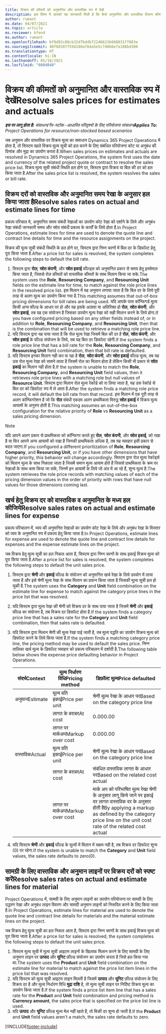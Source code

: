 ```yaml
---
title: विक्रय की कीमतों को अनुमानित और वास्तविक रुप में देखें
description: इस विषय में आपको यह जानकारी मिली है कि कैसे अनुमानित और वास्तविक विक्रय कीमतों को सही तरीके से लिया जाता है.
author: rumant
ms.date: 04/07/2021
ms.topic: article
ms.reviewer: kfend
ms.author: rumant
ms.openlocfilehash: bf0d92c08cb32d7bddb72246623b608831ff883e
ms.sourcegitcommit: 40f68387f594180af64a5e5c748b6efa188bd300
ms.translationtype: HT
ms.contentlocale: hi-IN
ms.lasthandoff: 05/10/2021
ms.locfileid: "6004848"
---
```

# <a name="resolve-sales-prices-for-estimates-and-actuals"></a><span data-ttu-id="48db8-103">विक्रय की कीमतों को अनुमानित और वास्तविक रुप में देखें</span><span class="sxs-lookup"><span data-stu-id="48db8-103">Resolve sales prices for estimates and actuals</span></span>

<span data-ttu-id="48db8-104">_**इस पर लागू होता है:** संसाधन/गैर-स्टॉक -आधारित परिदृश्यों के लिए परियोजना संचालन_</span><span class="sxs-lookup"><span data-stu-id="48db8-104">_**Applies To:** Project Operations for resource/non-stocked based scenarios_</span></span>

<span data-ttu-id="48db8-105">जब अनुमान और वास्तविक पर विक्रय मूल्य का समाधान Dynamics 365 Project Operations में होता है, तो सिस्टम पहले विक्रय मूल्य सूची को हल करने के लिए संबंधित परियोजना कोट या अनुबंध की दिनांक और मुद्रा का उपयोग करता है.</span><span class="sxs-lookup"><span data-stu-id="48db8-105">When sales prices on estimates and actuals are resolved in Dynamics 365 Project Operations, the system first uses the date and currency of the related project quote or contract to resolve the sales price list.</span></span> <span data-ttu-id="48db8-106">विक्रय मूल्य सूची संबंधी स्थिति हल होने पर, सिस्टम द्वारा विक्रय या बिल की दर को हल किया जाता है.</span><span class="sxs-lookup"><span data-stu-id="48db8-106">After the sales price list is resolved, the system resolves the sales or bill rate.</span></span>

## <a name="resolve-sales-rates-on-actual-and-estimate-lines-for-time"></a><span data-ttu-id="48db8-107">विक्रय दरों को वास्तविक और अनुमानित समय रेखा के अनुसार हल किया जाता है</span><span class="sxs-lookup"><span data-stu-id="48db8-107">Resolve sales rates on actual and estimate lines for time</span></span>

<span data-ttu-id="48db8-108">प्रकल्प परिचाल मे, अनुमानित समय संबंधी रेखाओं का उपयोग कोट रेखा को दर्शाने के लिये और अनुबंध रेखा संबंधी जानकारी समय और स्रोत संबंधी प्रकल्प के कार्यों के लिये होता है.</span><span class="sxs-lookup"><span data-stu-id="48db8-108">In Project Operations, estimate lines for time are used to denote the quote line and contract line details for time and the resource assignments on the project.</span></span>

<span data-ttu-id="48db8-109">विक्रय की मूल्य सूची संबंधी स्थिति के हल होने पर, सिस्टम द्वारा निम्न चरणों में बिल दर के डिफॉल्ट हेतु पूरा किया जाता है.</span><span class="sxs-lookup"><span data-stu-id="48db8-109">After a price list for sales is resolved, the system completes the following steps to default the bill rate.</span></span>

1. <span data-ttu-id="48db8-110">सिस्टम द्वारा **रोल**, **स्रोत कंपनी**, और **स्रोत इकाई** फील्ड्स को अनुमानित प्रकार से समय हेतु इस्तेमाल किया जाता है, जिससे रोल कीमतों को वास्तविक कीमतों के साथ मिलान किया जा सके.</span><span class="sxs-lookup"><span data-stu-id="48db8-110">The system uses the **Role**, **Resourcing Company**, and **Resourcing Unit** fields on the estimate line for time, to match against the role price lines in the resolved price list.</span></span> <span data-ttu-id="48db8-111">इस मिलान में यह अनुमान लगाया जाता है कि बिल दर के लिये पूरी तरह से अलग मूल्य का उपयोग किया गया है.</span><span class="sxs-lookup"><span data-stu-id="48db8-111">This matching assumes that out-of-box pricing dimensions for bill rates are being used.</span></span> <span data-ttu-id="48db8-112">यदि आपके पास कॉन्फिगर्ड मूल्य किसी अन्य फील्ड के आधार पर हो और यह इसके अलावा या अतिरिक्त हो **रोल**, **स्रोत कंपनी**, और **स्रोत इकाई**, तब यह एक संयोजन है जिसका उपयोग मूल्य रेखा को सही मिलान करने के लिये होगा.</span><span class="sxs-lookup"><span data-stu-id="48db8-112">If you have configured pricing based on any other fields instead of, or in addition to **Role**, **Resourcing Company**, and **Resourcing Unit**, then that is the combination that will be used to retrieve a matching role price line.</span></span>
2. <span data-ttu-id="48db8-113">यदि सिस्टम द्वारा यह पाया जाता है कि रोल मूल्य रेखा जिसमें बिल की दर है **रोल**, **स्रोत कंपनी**, और **स्रोत इकाई** के फील्ड संयोजन के लिये, तब यह बिल दर डिफॉल्ट रहेगी.</span><span class="sxs-lookup"><span data-stu-id="48db8-113">If the system finds a role price line that has a bill rate for the **Role**, **Resourcing Company**, and **Resourcing Unit** field combination, then that bill rate is defaulted.</span></span>
3. <span data-ttu-id="48db8-114">यदि सिस्टम इनका मिलान नही कर पा रहा है **रोल**, **स्रोत कंपनी**, और **स्रोत इकाई** फील्ड मूल्य, तब यह उस रोल मूल्य रेखा को सामने लाता है जिसमें रोल का मिलान होता है लेकिन किसी भी प्रकार से **स्रोत इकाई** का मिलान नही होता है.</span><span class="sxs-lookup"><span data-stu-id="48db8-114">If the system is unable to match the **Role**, **Resourcing Company**, and **Resourcing Unit** field values, then it retrieves role price lines with a matching role but null values of **Resource Unit**.</span></span> <span data-ttu-id="48db8-115">सिस्टम द्वारा मिलान रोल मूल्य रेकॉर्ड को पा लिया जाता है, यह उस रेकॉर्ड से बिल दर को डिफॉल्ट रुप में ले आता है.</span><span class="sxs-lookup"><span data-stu-id="48db8-115">After the system finds a matching role price record, it will default the bill rate from that record.</span></span> <span data-ttu-id="48db8-116">इस मिलान में एक पूरी तरह से अलग कॉन्फिगरेशन है जो कि **रोल** संबंधी एकदम अलग प्राथमिकता विरुद्ध **स्रोत इकाई** में विक्रय मूल्य आयामों के अनुरुप होती है.</span><span class="sxs-lookup"><span data-stu-id="48db8-116">This matching assumes an out-of-the-box configuration for the relative priority of **Role** vs **Resourcing Unit** as a sales pricing dimension.</span></span>

> [!NOTE]
> <span data-ttu-id="48db8-117">यदि आपने अलग प्रकार से प्राथमिकता को कॉन्फिगर करते हुए **रोल**, **स्रोत कंपनी**, और **स्रोत इकाई**, को रखा है या फिर आपने अन्य आयामों को रखा है जिनकी प्राथमिकता अधिक है, तब यह व्यवहार इसी प्रकार से बदल जाएगा.</span><span class="sxs-lookup"><span data-stu-id="48db8-117">If you configured a different prioritization of **Role**, **Resourcing Company**, and **Resourcing Unit**, or if you have other dimensions that have higher priority, this behavior will change accordingly.</span></span> <span data-ttu-id="48db8-118">सिस्टम द्वारा रोल मूल्य रेकॉर्ड्स को मिलान मूल्य के साथ निकाला जाता है जिसमें समान मूल्य आयाम होते हैं जिससे प्राथमिकता के क्रम पर रेखाओं के साथ काम किया जा सकें, जिनमें इन आयामों के लिये जो अंत में आ रहे हैं, शून्य मूल्य है.</span><span class="sxs-lookup"><span data-stu-id="48db8-118">The system retrieves the role price records with matching values of each of the pricing dimension values in the order of priority with rows that have null values for those dimensions coming last.</span></span>

## <a name="resolve-sales-rates-on-actual-and-estimate-lines-for-expense"></a><span data-ttu-id="48db8-119">खर्च हेतु विक्रय दर को वास्तविक व अनुमानित के मध्य हल कीजिये</span><span class="sxs-lookup"><span data-stu-id="48db8-119">Resolve sales rates on actual and estimate lines for expense</span></span>

<span data-ttu-id="48db8-120">प्रकल्प परिचालन में, व्यय की अनुमानित रेखाओं का उपयोग कोट रेखा के लिये और अनुबंध रेखा के विस्तार को व्यय के अनुमानित रुप में प्रकल्प हेतु किया जाता है.</span><span class="sxs-lookup"><span data-stu-id="48db8-120">In Project Operations, estimate lines for expense are used to denote the quote line and contract line details for expenses and the expense estimate lines on the project.</span></span>

<span data-ttu-id="48db8-121">जब विक्रय हेतु मूल्य सूची का हल निकल आता है, सिस्टम द्वारा निम्न चरणों के साथ इकाई विक्रय मूल्य को पूरा किया जाता है.</span><span class="sxs-lookup"><span data-stu-id="48db8-121">After a price list for sales is resolved, the system completes the following steps to default the unit sales price.</span></span>

1. <span data-ttu-id="48db8-122">सिस्टम द्वारा **श्रेणी** और **इकाई** फील्ड के संयोजन को अनुमानित खर्च रेखा के लिये उपयोग में लाया जाता है और इसे श्रेणी मूल्य रेखा के साथ मिलान का प्रयत्न किया जाता है जिसकी मूल्य सूची हल हो चुकी है.</span><span class="sxs-lookup"><span data-stu-id="48db8-122">The system uses the **Category** and **Unit** field combination on the estimate line for expense to match against the category price lines in the price list that was resolved.</span></span>
2. <span data-ttu-id="48db8-123">यदि सिस्टम द्वारा मूल्य रेखा की श्रेणी को विक्रय दर के साथ पाया जाता है जिसमें **श्रेणी** और **इकाई** फील्ड का संयोजन है, तब विक्रय दर डिफॉल्ट होता है.</span><span class="sxs-lookup"><span data-stu-id="48db8-123">If the system finds a category price line that has a sales rate for the **Category** and **Unit** field combination, then that sales rate is defaulted.</span></span>
3. <span data-ttu-id="48db8-124">यदि सिस्टम द्वारा मिलान श्रेणी की मूल्य रेखा पाई जाती है, तब मूल्य पद्धति का उपयोग विक्रय मूल्य को डिफॉल्ट करने के लिये किया जाता है.</span><span class="sxs-lookup"><span data-stu-id="48db8-124">If the system finds a matching category price line, the pricing method may be used to default the sales price.</span></span> <span data-ttu-id="48db8-125">निम्न तालिका खर्च मूल्य के डिफॉल्ट व्यवहार को प्रकल्प परिचालन में दर्शाती है.</span><span class="sxs-lookup"><span data-stu-id="48db8-125">The following table below shows the expense price defaulting behavior in Project Operations.</span></span>

    | <span data-ttu-id="48db8-126">संदर्भ</span><span class="sxs-lookup"><span data-stu-id="48db8-126">Context</span></span> | <span data-ttu-id="48db8-127">मूल्य निर्धारण विधि</span><span class="sxs-lookup"><span data-stu-id="48db8-127">Pricing method</span></span> | <span data-ttu-id="48db8-128">डिफ़ॉल्ट मूल्य</span><span class="sxs-lookup"><span data-stu-id="48db8-128">Price defaulted</span></span> |
    | --- | --- | --- |
    | <span data-ttu-id="48db8-129">अनुमान</span><span class="sxs-lookup"><span data-stu-id="48db8-129">Estimate</span></span> | <span data-ttu-id="48db8-130">मूल्य प्रति इकाई</span><span class="sxs-lookup"><span data-stu-id="48db8-130">Price per unit</span></span> | <span data-ttu-id="48db8-131">श्रेणी मूल्य रेखा के आधार पर</span><span class="sxs-lookup"><span data-stu-id="48db8-131">Based on the category price line</span></span> |
    | &nbsp; | <span data-ttu-id="48db8-132">लागत के बराबर</span><span class="sxs-lookup"><span data-stu-id="48db8-132">At cost</span></span> | <span data-ttu-id="48db8-133">0.00</span><span class="sxs-lookup"><span data-stu-id="48db8-133">0.00</span></span> |
    | &nbsp; | <span data-ttu-id="48db8-134">लागत पर मार्कअप</span><span class="sxs-lookup"><span data-stu-id="48db8-134">Markup over cost</span></span> | <span data-ttu-id="48db8-135">0.00</span><span class="sxs-lookup"><span data-stu-id="48db8-135">0.00</span></span> |
    | <span data-ttu-id="48db8-136">वास्तविक</span><span class="sxs-lookup"><span data-stu-id="48db8-136">Actual</span></span> | <span data-ttu-id="48db8-137">मूल्य प्रति इकाई</span><span class="sxs-lookup"><span data-stu-id="48db8-137">Price per unit</span></span> | <span data-ttu-id="48db8-138">श्रेणी मूल्य रेखा के आधार पर</span><span class="sxs-lookup"><span data-stu-id="48db8-138">Based on the category price line</span></span> |
    | &nbsp; | <span data-ttu-id="48db8-139">लागत के बराबर</span><span class="sxs-lookup"><span data-stu-id="48db8-139">At cost</span></span> | <span data-ttu-id="48db8-140">संबंधित वास्तविक लागत के आधार पर</span><span class="sxs-lookup"><span data-stu-id="48db8-140">Based on the related cost actual</span></span> |
    | &nbsp; | <span data-ttu-id="48db8-141">लागत पर मार्कअप</span><span class="sxs-lookup"><span data-stu-id="48db8-141">Markup over cost</span></span> | <span data-ttu-id="48db8-142">मार्क अप को परिभाषित मूल्य रेखा श्रेणी के अनुसार लागू किये जाने पर इकाई दर लागत वास्तविक दर के अनुसार होती है</span><span class="sxs-lookup"><span data-stu-id="48db8-142">By applying a markup as defined by the category price line on the unit cost rate of the related cost actual</span></span> |

4. <span data-ttu-id="48db8-143">यदि सिस्टम **श्रेणी** और **इकाई** फील्ड के मूल्यों में मिलान में सक्षम नही है, तब विक्रय दर डिफॉल्ट शून्य (0) पर रहेगा.</span><span class="sxs-lookup"><span data-stu-id="48db8-143">If the system is unable to match the **Category** and **Unit** field values, the sales rate defaults to zero(0).</span></span>

## <a name="resolve-sales-rates-on-actual-and-estimate-lines-for-material"></a><span data-ttu-id="48db8-144">सामग्री के लिए वास्तविक और अनुमान लाइनों पर विक्रय दरों को स्पष्ट करें</span><span class="sxs-lookup"><span data-stu-id="48db8-144">Resolve sales rates on actual and estimate lines for material</span></span>

<span data-ttu-id="48db8-145">Project Operations में, सामग्री के लिए अनुमान लाइनों का उपयोग परियोजना पर सामग्री के लिए उद्धरण रेखा और अनुबंध लाइन विवरण और सामग्री अनुमान लाइनों को निरूपित करने के लिए किया जाता है.</span><span class="sxs-lookup"><span data-stu-id="48db8-145">In Project Operations, estimate lines for material are used to denote the quote line and contract line details for materials and the material estimate lines on the project.</span></span>

<span data-ttu-id="48db8-146">जब विक्रय हेतु मूल्य सूची का हल निकल आता है, सिस्टम द्वारा निम्न चरणों के साथ इकाई विक्रय मूल्य को पूरा किया जाता है.</span><span class="sxs-lookup"><span data-stu-id="48db8-146">After a price list for sales is resolved, the system completes the following steps to default the unit sales price.</span></span>

1. <span data-ttu-id="48db8-147">सिस्टम मूल्य सूची में मूल्य सूची आइटम लाइनों के खिलाफ मिलान करने के लिए सामग्री के लिए अनुमान लाइन पर **उत्पाद** और **यूनिट** फ़ील्ड संयोजन का उपयोग करता है जिसे हल किया गया था.</span><span class="sxs-lookup"><span data-stu-id="48db8-147">The system uses the **Product** and **Unit** field combination on the estimate line for material to match against the price list item lines in the price list that was resolved.</span></span>
2. <span data-ttu-id="48db8-148">यदि सिस्टम को मूल्य सूची आइटम लाइन मिलती है जिसमें **उत्पाद** और **यूनिट** फ़ील्ड संयोजन के लिए विक्रय दर है और मूल्य निर्धारण विधि **मुद्रा राशि** है, तो मूल्य सूची लाइन पर निर्दिष्ट विक्रय मूल्य का उपयोग किया जाता है.</span><span class="sxs-lookup"><span data-stu-id="48db8-148">If the system finds a price list item line that has a sales rate for the **Product** and **Unit** field combination and pricing method is **Currency amount**, the sales price that is specified on the price list line is used.</span></span>
3. <span data-ttu-id="48db8-149">यदि **उत्पाद**  और **यूनिट**  फ़ील्ड मूल्य मेल नहीं खाते हैं, तो बिक्री दर शून्य हो जाती है.</span><span class="sxs-lookup"><span data-stu-id="48db8-149">If the **Product** and **Unit** field values aren't a match, the sales rate defaults to zero.</span></span>



[!INCLUDE[footer-include](../includes/footer-banner.md)]
